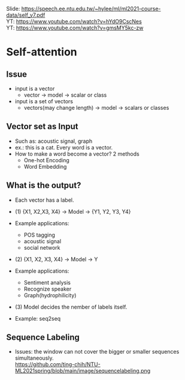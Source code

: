 Slide: https://speech.ee.ntu.edu.tw/~hylee/ml/ml2021-course-data/self_v7.pdf  
YT: https://www.youtube.com/watch?v=hYdO9CscNes  
YT: https://www.youtube.com/watch?v=gmsMY5kc-zw  

# Self-attention  

## Issue  

   * input is a vector  
      * vector -> model -> scalar or class  
   * input is a set of vectors  
      * vectors(may change length) -> model -> scalars or classes  
    
## Vector set as Input  

   * Such as: acoustic signal, graph  
   * ex.: this is a cat. Every word is a vector.  
   * How to make a word become a vector? 2 methods  
      * One-hot Encoding  
      * Word Embedding  
   
    
## What is the output?  

  * Each vector has a label.  
  * (1) {X1, X2,X3, X4} -> Model -> {Y1, Y2, Y3, Y4}  
  * Example applications:  
    * POS tagging  
    * acoustic signal  
    * social network  

  * (2) {X1, X2, X3, X4} -> Model -> Y  
  * Example applications:  
    * Sentiment analysis  
    * Recognize speaker  
    * Graph(hydrophilicity)  
  
  * (3) Model decides the nember of labels itself.  
  * Example: seq2seq  

## Sequence Labeling  

  * Issues: the window can not cover the bigger or smaller sequences simultaneously.  
  https://github.com/ting-chih/NTU-ML2021spring/blob/main/image/sequencelabeling.png
